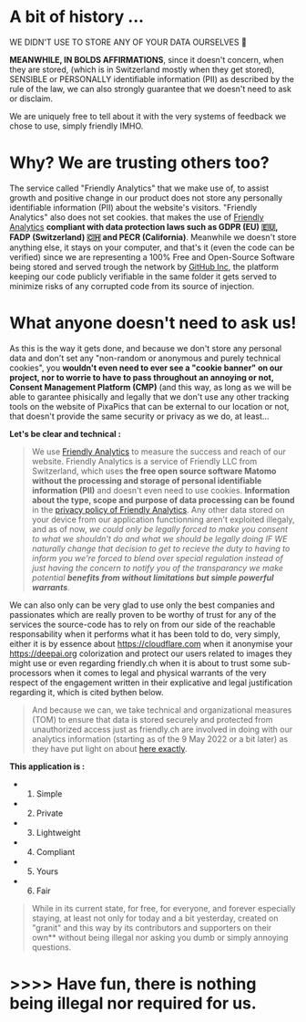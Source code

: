 # A bit of history ...

WE DIDN'T USE TO STORE ANY OF YOUR DATA OURSELVES 🚧 

**MEANWHILE, IN BOLDS AFFIRMATIONS**, since it doesn't concern, when they are stored, (which is in Switzerland mostly when they get stored), SENSIBLE or PERSONALLY identifiable information (PII) as described by the rule of the law, we can also strongly guarantee that we doesn't need to ask or disclaim. 

We are uniquely free to tell about it with the very systems of feedback we chose to use, simply friendly IMHO.

# Why? We are trusting others too?

The service called "Friendly Analytics" that we make use of, to assist growth and positive change in our product does not store any personally identifiable information (PII) about the website's visitors. "Friendly Analytics" also does not set cookies. that makes the use of [Friendly Analytics](https://friendly.ch/en/) **compliant with data protection laws such as GDPR (EU) 🇪🇺, FADP (Switzerland) 🇨🇭 and PECR (California)**. Meanwhile we doesn't store anything else, it stays on your computer, and that's it (even the code can be verified) since we are representing a 100% Free and Open-Source Software being stored and served trough the network by [GitHub Inc](https://github.com/), the platform keeping our code publicly verifiable in the same folder it gets served to minimize risks of any corrupted code from its source of injection.

# What anyone doesn't need to ask us!

As this is the way it gets done, and because we don't store any personal data and don't set any "non-random or anonymous and purely technical cookies", you **wouldn't even need to ever see a "cookie banner" on our project, nor to worrie to have to pass throughout an annoying or not, Consent Management Platform (CMP)** (and this way, as long as we will be able to garantee phisically and legally that we don't use any other tracking tools on the website of PixaPics that can be external to our location or not, that doesn't provide the same security or privacy as we do, at least...

**Let's be clear and technical :**

> We use [Friendly Analytics](https://friendly.ch/analytics) to measure the success and reach of our website. Friendly Analytics is a service of Friendly LLC from Switzerland, which uses **the free open source software Matomo without the processing and storage of personal identifiable information (PII)** and doesn't even need to use cookies. **Information about the type, scope and purpose of data processing can be found** in the [privacy policy of Friendly Analytics](https://friendly.ch/privacy/analytics). Any other data stored on your device from our application functionning aren't exploited illegaly, and as of now, *we could only be legally forced to make you consent to what we shouldn't do and what we should be legally doing IF WE naturally change that decision to get to recieve the duty to having to inform you we're forced to blend over special regulation instead of just having the concern to notify you of the transparancy we make potential **benefits from without limitations but simple powerful warrants**.*

We can also only can be very glad to use only the best companies and passionates which are really proven to be worthy of trust for any of the services the source-code has to rely on from our side of the reachable responsability when it performs what it has been told to do, very simply, either it is by essence about https://cloudflare.com when it anonymise your https://deepai.org colorization and protect our users related to images they might use or even regarding friendly.ch when it is about to trust some sub-processors when it comes to legal and physical warrants of the very respect of the engagement written in their explicative and legal justification regarding it, which is cited bythen below.

> And because we can, we take technical and organizational measures (TOM) to ensure that data is stored securely and protected from unauthorized access just as friendly.ch are involved in doing with our analytics information (starting as of the 9 May 2022 or a bit later) as they have put light on about [here exactly](https://friendly.ch/en/privacy/tom).

**This application is :**
 * 1) Simple
 * 2) Private
 * 3) Lightweight
 * 4) Compliant
 * 5) Yours
 * 6) Fair
      
 > While in its current state, for free, for everyone, and forever especially staying, at least not only for today and a bit yesterday, created on "granit" and this way by its contributors and supporters on their own** without being illegal nor asking you dumb or simply annoying questions.

# >>>> Have fun, there is nothing being illegal nor required for us.
